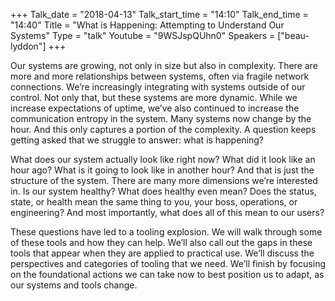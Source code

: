 +++
Talk_date = "2018-04-13"
Talk_start_time = "14:10"
Talk_end_time = "14:40"
Title = "What is Happening: Attempting to Understand Our Systems"
Type = "talk"
Youtube = "9WSJspQUhn0"
Speakers = ["beau-lyddon"]
+++

Our systems are growing, not only in size but also in complexity. There are more and more relationships between systems, often via fragile network connections. We’re increasingly integrating with systems outside of our control. Not only that, but these systems are more dynamic. While we increase expectations of uptime, we’ve also continued to increase the communication entropy in the system. Many systems now change by the hour. And this only captures a portion of the complexity. A question keeps getting asked that we struggle to answer: what is happening?


What does our system actually look like right now? What did it look like an hour ago? What is it going to look like in another hour? And that is just the structure of the system. There are many more dimensions we’re interested in. Is our system healthy? What does healthy even mean? Does the status, state, or health mean the same thing to you, your boss, operations, or engineering? And most importantly, what does all of this mean to our users?


These questions have led to a tooling explosion. We will walk through some of these tools and how they can help. We’ll also call out the gaps in these tools that appear when they are applied to practical use. We’ll discuss the perspectives and categories of tooling that we need. We’ll finish by focusing on the foundational actions we can take now to best position us to adapt, as our systems and tools change.
